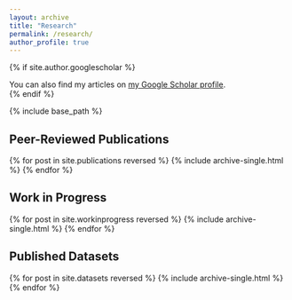 ```yaml
---
layout: archive
title: "Research"
permalink: /research/
author_profile: true
---
```


{% if site.author.googlescholar %}
  <div class="wordwrap">You can also find my articles on <a href="{{site.author.googlescholar}}">my Google Scholar profile</a>.</div>
{% endif %}

{% include base_path %}

Peer-Reviewed Publications
---
{% for post in site.publications reversed %}
  {% include archive-single.html %}
{% endfor %}

Work in Progress
---
{% for post in site.workinprogress reversed %} 
  {% include archive-single.html %} 
{% endfor %}

Published Datasets
---
{% for post in site.datasets reversed %}
  {% include archive-single.html %}
{% endfor %}
